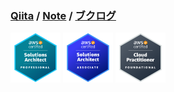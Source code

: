 ### <a href="https://qiita.com/tippy" target="_blank">Qiita</a> / <a href="https://note.com/tippy3" target="_blank">Note</a> / <a href="https://booklog.jp/users/tippy3" target="_blank">ブクログ</a>

<img src="./images/aws-sap.png" width="80px">
<img src="./images/aws-saa.png" width="80px">
<img src="./images/aws-cp.png" width="80px">
